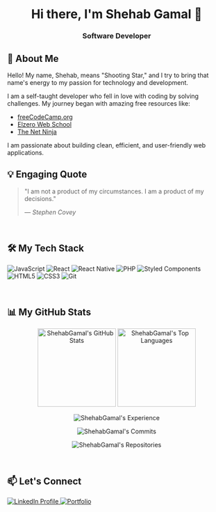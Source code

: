 <div align="center">
  
# Hi there, I'm Shehab Gamal 👋
### Software Developer

</div>

## 💫 About Me

Hello! My name, Shehab, means "Shooting Star," and I try to bring that name's energy to my passion for technology and development.

I am a self-taught developer who fell in love with coding by solving challenges. My journey began with amazing free resources like:

- [freeCodeCamp.org](https://www.freecodecamp.org/)
- [Elzero Web School](https://www.youtube.com/@ElzeroWebSchool)
- [The Net Ninja](https://www.youtube.com/@NetNinja)

I am passionate about building clean, efficient, and user-friendly web applications.

## 💡 Engaging Quote

> "I am not a product of my circumstances. I am a product of my decisions."
>
> — _Stephen Covey_

<br>

## 🛠️ My Tech Stack

<p align="left">
  <img src="https://img.shields.io/badge/JavaScript-F7DF1E?style=for-the-badge&logo=javascript&logoColor=black" alt="JavaScript"/>
  <img src="https://img.shields.io/badge/React-61DAFB?style=for-the-badge&logo=react&logoColor=black" alt="React"/>
  <img src="https://img.shields.io/badge/React_Native-61DAFB?style=for-the-badge&logo=react&logoColor=black" alt="React Native"/>
  <img src="https://img.shields.io/badge/PHP-777BB4?style=for-the-badge&logo=php&logoColor=white" alt="PHP"/>
  <img src="https://img.shields.io/badge/Styled_Components-DB7093?style=for-the-badge&logo=styled-components&logoColor=white" alt="Styled Components">
  <img src="https://img.shields.io/badge/HTML5-E34F26?style=for-the-badge&logo=html5&logoColor=white" alt="HTML5"/>
  <img src="https://img.shields.io/badge/CSS3-1572B6?style=for-the-badge&logo=css3&logoColor=white" alt="CSS3"/>
  <img src="https://img.shields.io/badge/Git-F05032?style=for-the-badge&logo=git&logoColor=white" alt="Git"/>
</p>

<br>

## 📊 My GitHub Stats

<p align="center">
  <img height="180em" src="https://github-readme-stats.vercel.app/api?username=ShehabGamal&show_icons=true&locale=en&theme=tokyonight&count_private=true" alt="ShehabGamal's GitHub Stats" />
  <img height="180em" src="https://github-readme-stats.vercel.app/api/top-langs?username=ShehabGamal&layout=compact&langs_count=8&theme=tokyonight" alt="ShehabGamal's Top Languages" />
</p>

<p align="center">
<img align="center" src="https://github-profile-trophy.vercel.app/?username=ShehabGamal&theme=radical&title=MultiLanguage,Experience,Stars&no-frame=true&margin-w=15&margin-h=15" alt="ShehabGamal's Experience">
</p>

<p align="center">
  <img align="center" src="https://github-profile-trophy.vercel.app/?username=ShehabGamal&theme=radical&rank=-?&title=Commits&no-frame=true" alt="ShehabGamal's Commits" />
</p>

<p align="center">
<img align="center" src="https://github-profile-trophy.vercel.app/?username=ShehabGamal&theme=radical&rank=-?&title=Repositories&no-frame=true" alt="ShehabGamal's Repositories" />
</p>

<br>

## 📫 Let's Connect

<p align="left">
<a href="https://www.linkedin.com/in/shehab-el-deen-gamal-773010130/" target="_blank">
  <img src="https://img.shields.io/badge/LinkedIn-0077B5?style=for-the-badge&logo=linkedin&logoColor=white" alt="LinkedIn Profile"/>
</a>
<a href="https://serene-sable-451aa4.netlify.app/" target="_blank">
  <img src="https://img.shields.io/badge/Portfolio-FF5722?style=for-the-badge&logo=wordpress&logoColor=white" alt="Portfolio"/>
</a>
</p>
